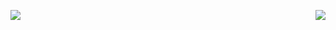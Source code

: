 <img   align="center" src="https://github-readme-stats.vercel.app/api?username=matong0209&locale=cn&line_height=33&show_icons=true&hide=&theme=dark&rank_icon=default"/><img   align="right" src="https://github-readme-stats.vercel.app/api/top-langs/?username=matong0209&locale=cn&line_height=33&theme=dark&langs_count=5&layout=donut"/>
